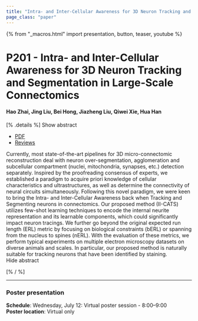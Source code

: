 ```yaml
---
title: "Intra- and Inter-Cellular Awareness for 3D Neuron Tracking and Segmentation in Large-Scale Connectomics"
page_class: "paper"
---
```


{% from "_macros.html" import presentation, button, teaser, youtube %}

# P201 - Intra- and Inter-Cellular Awareness for 3D Neuron Tracking and Segmentation in Large-Scale Connectomics

#### Hao Zhai, Jing Liu, Bei Hong, Jiazheng Liu, Qiwei Xie, Hua Han


[% .details %]
<a class="toggle_visibility" data-selector=".abstract" data-level="3">Show abstract</a>
- <a href="https://openreview.net/pdf?id=3_qtVh7gTyy">PDF</a>
- <a href="https://openreview.net/forum?id=3_qtVh7gTyy">Reviews</a>

<p>
    <span class="abstract">
        Currently, most state-of-the-art pipelines for 3D micro-connectomic reconstruction deal with neuron over-segmentation, agglomeration and subcellular compartment (nuclei, mitochondria, synapses, etc.) detection separately. Inspired by the proofreading consensus of experts, we established a paradigm to acquire priori knowledge of cellular characteristics and ultrastructures, as well as determine the connectivity of neural circuits simultaneously. Following this novel paradigm, we were keen to bring the Intra- and Inter-Cellular Awareness back when Tracking and Segmenting neurons in connectomics. Our proposed method (II-CATS) utilizes few-shot learning techniques to encode the internal neurite representation and its learnable components, which could significantly impact neuron tracings. We further go beyond the original expected run length (ERL) metric by focusing on biological constraints (bERL) or spanning from the nucleus to spines (nERL). With the evaluation of these metrics, we perform typical experiments on multiple electron microscopy datasets on diverse animals and scales. In particular, our proposed method is naturally suitable for tracking neurons that have been identified by staining.
        <br>
        <span class="actions"><a class="toggle_visibility" data-level="2">Hide abstract</a></span>
    </span>
</p>
[% / %]

---


### Poster presentation

**Schedule**: Wednesday, July 12: Virtual poster session - 8:00–9:00<br>
**Poster location**: Virtual only

